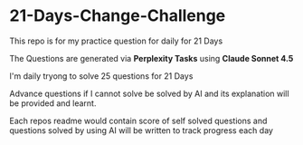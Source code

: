 # 21-Days-Change-Challenge
This repo is for my practice question for daily for 21 Days

The Questions are generated via **Perplexity Tasks** using **Claude Sonnet 4.5** 

I'm daily tryong to solve 25 questions for 21 Days

Advance questions if I cannot solve be solved by AI and its explanation will be provided and learnt.

Each repos readme would contain score of self solved questions and questions solved by using AI will be written to track progress each day
